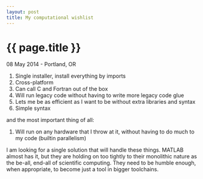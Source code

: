 ```yaml
---
layout: post
title: My computational wishlist
---
```


{{ page.title }}
================

<p class="meta">08 May 2014 - Portland, OR</p>

1. Single installer, install everything by imports
1. Cross-platform
1. Can call C and Fortran out of the box
1. Will run legacy code without having to write more legacy code glue
1. Lets me be as efficient as I want to be without extra libraries and syntax
1. Simple syntax

and the most important thing of all:

1. Will run on any hardware that I throw at it, without having to do much to my code (builtin parallelism)

I am looking for a single solution that will handle these things. MATLAB almost
has it, but they are holding on too tightly to their monolithic nature as the
be-all, end-all of scientific computing.  They need to be humble enough, when
appropriate, to become just a tool in bigger toolchains.  
